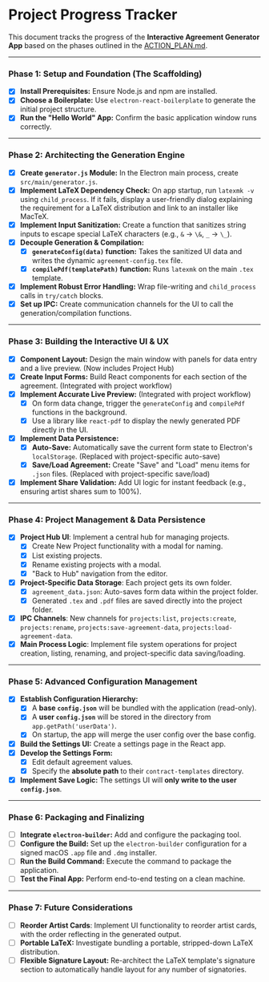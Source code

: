 # Project Progress Tracker

This document tracks the progress of the **Interactive Agreement Generator App** based on the phases outlined in the [ACTION_PLAN.md](ACTION_PLAN.md).

---

### Phase 1: Setup and Foundation (The Scaffolding)

- [x] **Install Prerequisites:** Ensure Node.js and npm are installed.
- [x] **Choose a Boilerplate:** Use `electron-react-boilerplate` to generate the initial project structure.
- [x] **Run the "Hello World" App:** Confirm the basic application window runs correctly.

---

### Phase 2: Architecting the Generation Engine

- [x] **Create `generator.js` Module:** In the Electron main process, create `src/main/generator.js`.
- [x] **Implement LaTeX Dependency Check:** On app startup, run `latexmk -v` using `child_process`. If it fails, display a user-friendly dialog explaining the requirement for a LaTeX distribution and link to an installer like MacTeX.
- [x] **Implement Input Sanitization:** Create a function that sanitizes string inputs to escape special LaTeX characters (e.g., `&` -> `\&`, `_` -> `\_`).
- [x] **Decouple Generation & Compilation:**
    - [x] **`generateConfig(data)` function:** Takes the sanitized UI data and writes the dynamic `agreement-config.tex` file.
    - [x] **`compilePdf(templatePath)` function:** Runs `latexmk` on the main `.tex` template.
- [x] **Implement Robust Error Handling:** Wrap file-writing and `child_process` calls in `try/catch` blocks.
- [x] **Set up IPC:** Create communication channels for the UI to call the generation/compilation functions.

---

### Phase 3: Building the Interactive UI & UX

- [x] **Component Layout:** Design the main window with panels for data entry and a live preview. (Now includes Project Hub)
- [x] **Create Input Forms:** Build React components for each section of the agreement. (Integrated with project workflow)
- [x] **Implement Accurate Live Preview:** (Integrated with project workflow)
    - [x] On form data change, trigger the `generateConfig` and `compilePdf` functions in the background.
    - [x] Use a library like `react-pdf` to display the newly generated PDF directly in the UI.
- [x] **Implement Data Persistence:**
    - [x] **Auto-Save:** Automatically save the current form state to Electron's `localStorage`. (Replaced with project-specific auto-save)
    - [x] **Save/Load Agreement:** Create "Save" and "Load" menu items for `.json` files. (Replaced with project-specific save/load)
- [x] **Implement Share Validation:** Add UI logic for instant feedback (e.g., ensuring artist shares sum to 100%).

---

### Phase 4: Project Management & Data Persistence

- [x] **Project Hub UI**: Implement a central hub for managing projects.
    - [x] Create New Project functionality with a modal for naming.
    - [x] List existing projects.
    - [x] Rename existing projects with a modal.
    - [x] "Back to Hub" navigation from the editor.
- [x] **Project-Specific Data Storage**: Each project gets its own folder.
    - [x] `agreement_data.json`: Auto-saves form data within the project folder.
    - [x] Generated `.tex` and `.pdf` files are saved directly into the project folder.
- [x] **IPC Channels**: New channels for `projects:list`, `projects:create`, `projects:rename`, `projects:save-agreement-data`, `projects:load-agreement-data`.
- [x] **Main Process Logic**: Implement file system operations for project creation, listing, renaming, and project-specific data saving/loading.

---

### Phase 5: Advanced Configuration Management

- [x] **Establish Configuration Hierarchy:**
    - [x] A **base `config.json`** will be bundled with the application (read-only).
    - [x] A **user `config.json`** will be stored in the directory from `app.getPath('userData')`.
    - [x] On startup, the app will merge the user config over the base config.
- [x] **Build the Settings UI:** Create a settings page in the React app.
- [x] **Develop the Settings Form:**
    - [x] Edit default agreement values.
    - [x] Specify the **absolute path** to their `contract-templates` directory.
- [x] **Implement Save Logic:** The settings UI will **only write to the user `config.json`**.

---

### Phase 6: Packaging and Finalizing

- [ ] **Integrate `electron-builder`:** Add and configure the packaging tool.
- [ ] **Configure the Build:** Set up the `electron-builder` configuration for a signed macOS `.app` file and `.dmg` installer.
- [ ] **Run the Build Command:** Execute the command to package the application.
- [ ] **Test the Final App:** Perform end-to-end testing on a clean machine.

---

### Phase 7: Future Considerations

- [ ] **Reorder Artist Cards**: Implement UI functionality to reorder artist cards, with the order reflecting in the generated output.
- [ ] **Portable LaTeX:** Investigate bundling a portable, stripped-down LaTeX distribution.
- [ ] **Flexible Signature Layout:** Re-architect the LaTeX template's signature section to automatically handle layout for any number of signatories.
